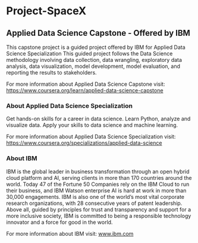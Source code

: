 # Project-SpaceX

## Applied Data Science Capstone - Offered by IBM
This capstone project is a guided project offered by IBM for Applied Data Science Specialization This guided project follows the Data Science methodology involving data collection, data wrangling, exploratory data analysis, data visualization, model development, model evaluation, and reporting the results to stakeholders.

For more information about Applied Data Science Capstone visit:
https://www.coursera.org/learn/applied-data-science-capstone

### About Applied Data Science Specialization
Get hands-on skills for a career in data science. Learn Python, analyze and visualize data. Apply your skills to data science and machine learning.

For more information about Applied Data Science Specialization visit:
https://www.coursera.org/specializations/applied-data-science

### About IBM
IBM is the global leader in business transformation through an open hybrid cloud platform and AI, serving clients in more than 170 countries around the world. Today 47 of the Fortune 50 Companies rely on the IBM Cloud to run their business, and IBM Watson enterprise AI is hard at work in more than 30,000 engagements. IBM is also one of the world’s most vital corporate research organizations, with 28 consecutive years of patent leadership. Above all, guided by principles for trust and transparency and support for a more inclusive society, IBM is committed to being a responsible technology innovator and a force for good in the world.

For more information about IBM visit: www.ibm.com
